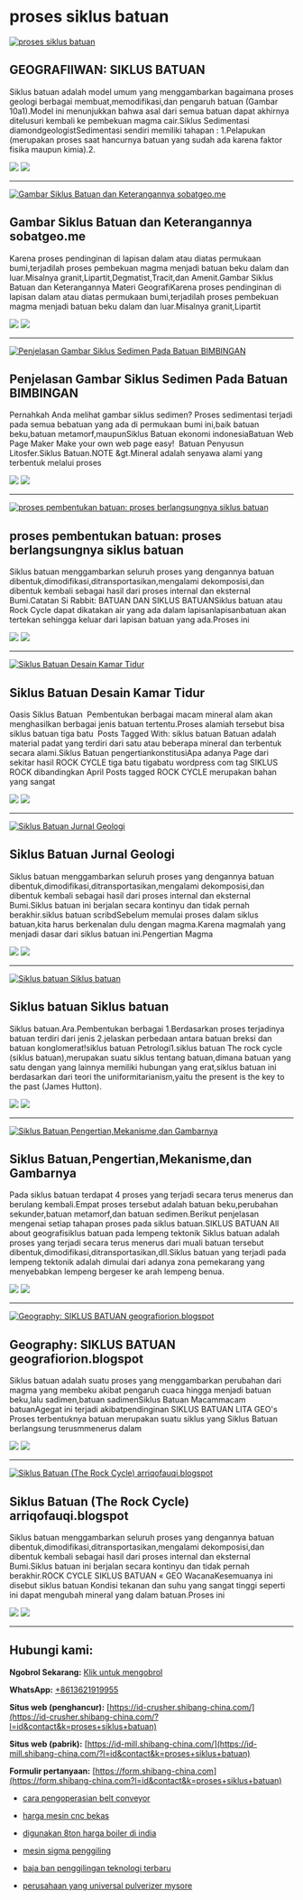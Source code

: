 # proses siklus batuan

<a href="https://swt.shibang-china.com/?l=id&img&k=proses+siklus+batuan" target="_blank">![proses siklus batuan](http://static.shibang-china.com/all-800x300/1157.jpg)</a>

## GEOGRAFIIWAN: SIKLUS BATUAN
Siklus batuan adalah model umum yang menggambarkan bagaimana proses geologi berbagai membuat,memodifikasi,dan pengaruh batuan (Gambar 10a1).Model ini menunjukkan bahwa asal dari semua batuan dapat akhirnya ditelusuri kembali ke pembekuan magma cair.Siklus Sedimentasi diamondgeologistSedimentasi sendiri memiliki tahapan : 1.Pelapukan (merupakan proses saat hancurnya batuan yang sudah ada karena faktor fisika maupun kimia).2.


<a href="https://whatsapp.shibangsoft.com/WhatsApp.php" target="_blank" title="WhatsApp">![](http://static.shibang-china.com/icon/whatsapp.png)</a> <a href="https://swt.shibang-china.com/?l=id&icon&k=proses+siklus+batuan" target="_blank">![](http://static.shibang-china.com/icon/chat-id.png)</a>

---

<a href="https://swt.shibang-china.com/?l=id&img&k=proses+siklus+batuan" target="_blank">![Gambar Siklus Batuan dan Keterangannya sobatgeo.me](http://static.shibang-china.com/all-800x300/987.jpg)</a>

## Gambar Siklus Batuan dan Keterangannya sobatgeo.me
Karena proses pendinginan di lapisan dalam atau diatas permukaan bumi,terjadilah proses pembekuan magma menjadi batuan beku dalam dan luar.Misalnya granit,Lipartit,Degmatist,Tracit,dan Amenit.Gambar Siklus Batuan dan Keterangannya Materi GeografiKarena proses pendinginan di lapisan dalam atau diatas permukaan bumi,terjadilah proses pembekuan magma menjadi batuan beku dalam dan luar.Misalnya granit,Lipartit


<a href="https://whatsapp.shibangsoft.com/WhatsApp.php" target="_blank" title="WhatsApp">![](http://static.shibang-china.com/icon/whatsapp.png)</a> <a href="https://swt.shibang-china.com/?l=id&icon&k=proses+siklus+batuan" target="_blank">![](http://static.shibang-china.com/icon/chat-id.png)</a>

---

<a href="https://swt.shibang-china.com/?l=id&img&k=proses+siklus+batuan" target="_blank">![Penjelasan Gambar Siklus Sedimen Pada Batuan BIMBINGAN](http://static.shibang-china.com/all-800x300/1042.jpg)</a>

## Penjelasan Gambar Siklus Sedimen Pada Batuan BIMBINGAN
Pernahkah Anda melihat gambar siklus sedimen? Proses sedimentasi terjadi pada semua bebatuan yang ada di permukaan bumi ini,baik batuan beku,batuan metamorf,maupunSiklus Batuan ekonomi indonesiaBatuan Web Page Maker Make your own web page easy! ‎ Batuan Penyusun Litosfer.Siklus Batuan.NOTE &gt.Mineral adalah senyawa alami yang terbentuk melalui proses


<a href="https://whatsapp.shibangsoft.com/WhatsApp.php" target="_blank" title="WhatsApp">![](http://static.shibang-china.com/icon/whatsapp.png)</a> <a href="https://swt.shibang-china.com/?l=id&icon&k=proses+siklus+batuan" target="_blank">![](http://static.shibang-china.com/icon/chat-id.png)</a>

---

<a href="https://swt.shibang-china.com/?l=id&img&k=proses+siklus+batuan" target="_blank">![proses pembentukan batuan: proses berlangsungnya siklus batuan](http://static.shibang-china.com/all-800x300/1200.jpg)</a>

## proses pembentukan batuan: proses berlangsungnya siklus batuan
Siklus batuan menggambarkan seluruh proses yang dengannya batuan dibentuk,dimodifikasi,ditransportasikan,mengalami dekomposisi,dan dibentuk kembali sebagai hasil dari proses internal dan eksternal Bumi.Catatan Si Rabbit: BATUAN DAN SIKLUS BATUANSiklus batuan atau Rock Cycle dapat dikatakan air yang ada dalam lapisanlapisanbatuan akan tertekan sehingga keluar dari lapisan batuan yang ada.Proses ini


<a href="https://whatsapp.shibangsoft.com/WhatsApp.php" target="_blank" title="WhatsApp">![](http://static.shibang-china.com/icon/whatsapp.png)</a> <a href="https://swt.shibang-china.com/?l=id&icon&k=proses+siklus+batuan" target="_blank">![](http://static.shibang-china.com/icon/chat-id.png)</a>

---

<a href="https://swt.shibang-china.com/?l=id&img&k=proses+siklus+batuan" target="_blank">![Siklus Batuan Desain Kamar Tidur](http://static.shibang-china.com/all-800x300/120.jpg)</a>

## Siklus Batuan Desain Kamar Tidur
Oasis Siklus Batuan ‎ Pembentukan berbagai macam mineral alam akan menghasilkan berbagai jenis batuan tertentu.Proses alamiah tersebut bisa siklus batuan tiga batu ‎ Posts Tagged With: siklus batuan Batuan adalah material padat yang terdiri dari satu atau beberapa mineral dan terbentuk secara alami.Siklus Batuan pengertiankonstitusiApa adanya Page dari sekitar hasil ROCK CYCLE tiga batu tigabatu wordpress com tag SIKLUS ROCK dibandingkan April Posts tagged ROCK CYCLE merupakan bahan yang sangat


<a href="https://whatsapp.shibangsoft.com/WhatsApp.php" target="_blank" title="WhatsApp">![](http://static.shibang-china.com/icon/whatsapp.png)</a> <a href="https://swt.shibang-china.com/?l=id&icon&k=proses+siklus+batuan" target="_blank">![](http://static.shibang-china.com/icon/chat-id.png)</a>

---

<a href="https://swt.shibang-china.com/?l=id&img&k=proses+siklus+batuan" target="_blank">![Siklus Batuan Jurnal Geologi](http://static.shibang-china.com/all-800x300/291.jpg)</a>

## Siklus Batuan Jurnal Geologi
Siklus batuan menggambarkan seluruh proses yang dengannya batuan dibentuk,dimodifikasi,ditransportasikan,mengalami dekomposisi,dan dibentuk kembali sebagai hasil dari proses internal dan eksternal Bumi.Siklus batuan ini berjalan secara kontinyu dan tidak pernah berakhir.siklus batuan scribdSebelum memulai proses dalam siklus batuan,kita harus berkenalan dulu dengan magma.Karena magmalah yang menjadi dasar dari siklus batuan ini.Pengertian Magma


<a href="https://whatsapp.shibangsoft.com/WhatsApp.php" target="_blank" title="WhatsApp">![](http://static.shibang-china.com/icon/whatsapp.png)</a> <a href="https://swt.shibang-china.com/?l=id&icon&k=proses+siklus+batuan" target="_blank">![](http://static.shibang-china.com/icon/chat-id.png)</a>

---

<a href="https://swt.shibang-china.com/?l=id&img&k=proses+siklus+batuan" target="_blank">![Siklus batuan Siklus batuan](http://static.shibang-china.com/all-800x300/776.jpg)</a>

## Siklus batuan Siklus batuan
Siklus batuan.Ara.Pembentukan berbagai 1.Berdasarkan proses terjadinya batuan terdiri dari jenis 2.jelaskan perbedaan antara batuan breksi dan batuan konglomerat!siklus batuan Petrologi1.siklus batuan The rock cycle (siklus batuan),merupakan suatu siklus tentang batuan,dimana batuan yang satu dengan yang lainnya memiliki hubungan yang erat,siklus batuan ini berdasarkan dari teori the uniformitarianism,yaitu the present is the key to the past (James Hutton).


<a href="https://whatsapp.shibangsoft.com/WhatsApp.php" target="_blank" title="WhatsApp">![](http://static.shibang-china.com/icon/whatsapp.png)</a> <a href="https://swt.shibang-china.com/?l=id&icon&k=proses+siklus+batuan" target="_blank">![](http://static.shibang-china.com/icon/chat-id.png)</a>

---

<a href="https://swt.shibang-china.com/?l=id&img&k=proses+siklus+batuan" target="_blank">![Siklus Batuan,Pengertian,Mekanisme,dan Gambarnya](http://static.shibang-china.com/all-800x300/705.jpg)</a>

## Siklus Batuan,Pengertian,Mekanisme,dan Gambarnya
Pada siklus batuan terdapat 4 proses yang terjadi secara terus menerus dan berulang kembali.Empat proses tersebut adalah batuan beku,perubahan sekunder,batuan metamorf,dan batuan sedimen.Berikut penjelasan mengenai setiap tahapan proses pada siklus batuan.SIKLUS BATUAN All about geografisiklus batuan pada lempeng tektonik Siklus batuan adalah proses yang terjadi secara terus menerus dari muali batuan tersebut dibentuk,dimodifikasi,ditransportasikan,dll.Siklus batuan yang terjadi pada lempeng tektonik adalah dimulai dari adanya zona pemekarang yang menyebabkan lempeng bergeser ke arah lempeng benua.


<a href="https://whatsapp.shibangsoft.com/WhatsApp.php" target="_blank" title="WhatsApp">![](http://static.shibang-china.com/icon/whatsapp.png)</a> <a href="https://swt.shibang-china.com/?l=id&icon&k=proses+siklus+batuan" target="_blank">![](http://static.shibang-china.com/icon/chat-id.png)</a>

---

<a href="https://swt.shibang-china.com/?l=id&img&k=proses+siklus+batuan" target="_blank">![Geography: SIKLUS BATUAN geografiorion.blogspot](http://static.shibang-china.com/all-800x300/139.jpg)</a>

## Geography: SIKLUS BATUAN geografiorion.blogspot
Siklus batuan adalah suatu proses yang menggambarkan perubahan dari magma yang membeku akibat pengaruh cuaca hingga menjadi batuan beku,lalu sadimen,batuan sadimenSiklus Batuan Macammacam batuanAgegat ini terjadi akibatpendinginan SIKLUS BATUAN LITA GEO's Proses terbentuknya batuan merupakan suatu siklus yang Siklus Batuan berlangsung terusmmenerus dalam


<a href="https://whatsapp.shibangsoft.com/WhatsApp.php" target="_blank" title="WhatsApp">![](http://static.shibang-china.com/icon/whatsapp.png)</a> <a href="https://swt.shibang-china.com/?l=id&icon&k=proses+siklus+batuan" target="_blank">![](http://static.shibang-china.com/icon/chat-id.png)</a>

---

<a href="https://swt.shibang-china.com/?l=id&img&k=proses+siklus+batuan" target="_blank">![Siklus Batuan (The Rock Cycle) arriqofauqi.blogspot](http://static.shibang-china.com/all-800x300/1212.jpg)</a>

## Siklus Batuan (The Rock Cycle) arriqofauqi.blogspot
Siklus batuan menggambarkan seluruh proses yang dengannya batuan dibentuk,dimodifikasi,ditransportasikan,mengalami dekomposisi,dan dibentuk kembali sebagai hasil dari proses internal dan eksternal Bumi.Siklus batuan ini berjalan secara kontinyu dan tidak pernah berakhir.ROCK CYCLE SIKLUS BATUAN « GEO WacanaKesemuanya ini disebut siklus batuan Kondisi tekanan dan suhu yang sangat tinggi seperti ini dapat mengubah mineral yang dalam batuan.Proses ini


<a href="https://whatsapp.shibangsoft.com/WhatsApp.php" target="_blank" title="WhatsApp">![](http://static.shibang-china.com/icon/whatsapp.png)</a> <a href="https://swt.shibang-china.com/?l=id&icon&k=proses+siklus+batuan" target="_blank">![](http://static.shibang-china.com/icon/chat-id.png)</a>

---
## Hubungi kami:

**Ngobrol Sekarang:** [Klik untuk mengobrol](https://swt.shibang-china.com?l=id&contact&k=proses+siklus+batuan)

**WhatsApp:**  [+8613621919955](https://whatsapp.shibangsoft.com/WhatsApp.php)

**Situs web (penghancur):** [https://id-crusher.shibang-china.com/](https://id-crusher.shibang-china.com/?l=id&contact&k=proses+siklus+batuan)

**Situs web (pabrik):** [https://id-mill.shibang-china.com/](https://id-mill.shibang-china.com/?l=id&contact&k=proses+siklus+batuan)

**Formulir pertanyaan:** [https://form.shibang-china.com](https://form.shibang-china.com?l=id&contact&k=proses+siklus+batuan)

* [cara pengoperasian belt conveyor](../35/cara%20pengoperasian%20belt%20conveyor.md)

* [harga mesin cnc bekas](../34/harga%20mesin%20cnc%20bekas.md)

* [digunakan 8ton harga boiler di india](../31/digunakan%208ton%20harga%20boiler%20di%20india.md)

* [mesin sigma penggiling](../32/mesin%20sigma%20penggiling.md)

* [baja ban penggilingan teknologi terbaru](../35/baja%20ban%20penggilingan%20teknologi%20terbaru.md)

* [perusahaan yang universal pulverizer mysore](../32/perusahaan%20yang%20universal%20pulverizer%20mysore.md)